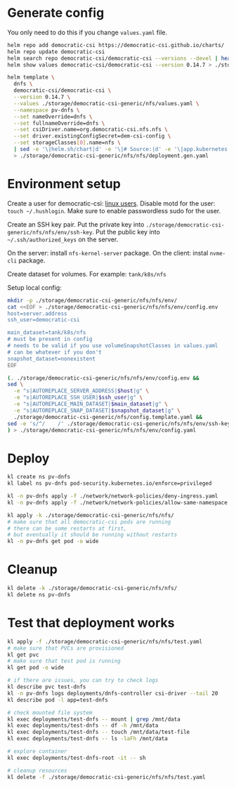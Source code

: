 
# Generate config

You only need to do this if you change `values.yaml` file.

```bash
helm repo add democratic-csi https://democratic-csi.github.io/charts/
helm repo update democratic-csi
helm search repo democratic-csi/democratic-csi --versions --devel | head
helm show values democratic-csi/democratic-csi --version 0.14.7 > ./storage/democratic-csi-generic/default-values.yaml
```

```bash
helm template \
  dnfs \
  democratic-csi/democratic-csi \
  --version 0.14.7 \
  --values ./storage/democratic-csi-generic/nfs/values.yaml \
  --namespace pv-dnfs \
  --set nameOverride=dnfs \
  --set fullnameOverride=dnfs \
  --set csiDriver.name=org.democratic-csi.nfs.nfs \
  --set driver.existingConfigSecret=dem-csi-config \
  --set storageClasses[0].name=nfs \
  | sed -e '\|helm.sh/chart|d' -e '\|# Source:|d' -e '\|app.kubernetes.io/managed-by: Helm|d' -e '\|app.kubernetes.io/instance:|d' \
  > ./storage/democratic-csi-generic/nfs/nfs/deployment.gen.yaml
```

# Environment setup

Create a user for democratic-csi: [linux users](../../../../docs/linux-users.md).
Disable motd for the user: `touch ~/.hushlogin`.
Make sure to enable passwordless sudo for the user.

Create an SSH key pair.
Put the private key into `./storage/democratic-csi-generic/nfs/nfs/env/ssh-key`.
Put the public key into `~/.ssh/authorized_keys` on the server.

On the server: install `nfs-kernel-server` package.
On the client: instal `nvme-cli` package.

Create dataset for volumes.
For example: `tank/k8s/nfs`

Setup local config:

```bash
mkdir -p ./storage/democratic-csi-generic/nfs/nfs/env/
cat <<EOF > ./storage/democratic-csi-generic/nfs/nfs/env/config.env
host=server.address
ssh_user=democratic-csi

main_dataset=tank/k8s/nfs
# must be present in config
# needs to be valid if you use volumeSnapshotClasses in values.yaml
# can be whatever if you don't
snapshot_dataset=nonexistent
EOF

(. ./storage/democratic-csi-generic/nfs/nfs/env/config.env &&
sed \
  -e "s|AUTOREPLACE_SERVER_ADDRESS|$host|g" \
  -e "s|AUTOREPLACE_SSH_USER|$ssh_user|g" \
  -e "s|AUTOREPLACE_MAIN_DATASET|$main_dataset|g" \
  -e "s|AUTOREPLACE_SNAP_DATASET|$snapshot_dataset|g" \
  ./storage/democratic-csi-generic/nfs/config.template.yaml &&
sed -e 's/^/    /' ./storage/democratic-csi-generic/nfs/nfs/env/ssh-key
) > ./storage/democratic-csi-generic/nfs/nfs/env/config.yaml
```

# Deploy

```bash
kl create ns pv-dnfs
kl label ns pv-dnfs pod-security.kubernetes.io/enforce=privileged

kl -n pv-dnfs apply -f ./network/network-policies/deny-ingress.yaml
kl -n pv-dnfs apply -f ./network/network-policies/allow-same-namespace.yaml

kl apply -k ./storage/democratic-csi-generic/nfs/nfs/
# make sure that all democratic-csi pods are running
# there can be some restarts at first,
# but eventually it should be running without restarts
kl -n pv-dnfs get pod -o wide
```

# Cleanup

```bash
kl delete -k ./storage/democratic-csi-generic/nfs/nfs/
kl delete ns pv-dnfs
```

# Test that deployment works

```bash
kl apply -f ./storage/democratic-csi-generic/nfs/nfs/test.yaml
# make sure that PVCs are provisioned
kl get pvc
# make sure that test pod is running
kl get pod -o wide

# if there are issues, you can try to check logs
kl describe pvc test-dnfs
kl -n pv-dnfs logs deployments/dnfs-controller csi-driver --tail 20
kl describe pod -l app=test-dnfs

# check mounted file system
kl exec deployments/test-dnfs -- mount | grep /mnt/data
kl exec deployments/test-dnfs -- df -h /mnt/data
kl exec deployments/test-dnfs -- touch /mnt/data/test-file
kl exec deployments/test-dnfs -- ls -laFh /mnt/data

# explore container
kl exec deployments/test-dnfs-root -it -- sh

# cleanup resources
kl delete -f ./storage/democratic-csi-generic/nfs/nfs/test.yaml
```
